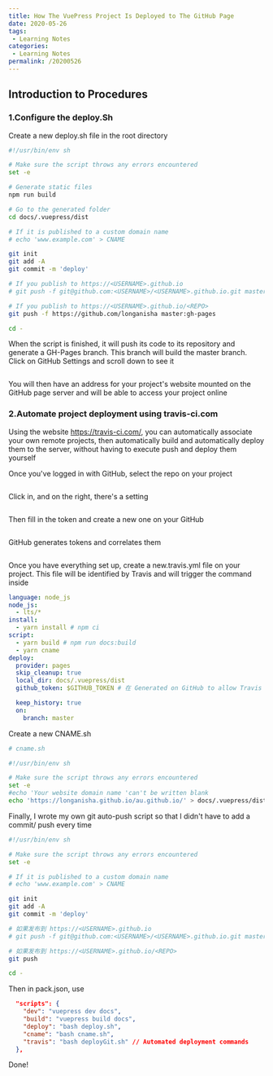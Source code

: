 ```yaml
---
title: How The VuePress Project Is Deployed to The GitHub Page
date: 2020-05-26
tags:
 - Learning Notes
categories:
 - Learning Notes
permalink: /20200526
---
```


## Introduction to Procedures

### 1.Configure the deploy.Sh
Create a new deploy.sh file in the root directory
```sh
#!/usr/bin/env sh

# Make sure the script throws any errors encountered
set -e

# Generate static files
npm run build

# Go to the generated folder
cd docs/.vuepress/dist

# If it is published to a custom domain name
# echo 'www.example.com' > CNAME

git init
git add -A
git commit -m 'deploy'

# If you publish to https://<USERNAME>.github.io
# git push -f git@github.com:<USERNAME>/<USERNAME>.github.io.git master

# If you publish to https://<USERNAME>.github.io/<REPO>
git push -f https://github.com/longanisha master:gh-pages

cd -
```

When the script is finished, it will push its code to its repository and generate a GH-Pages branch. This branch will build the master branch. Click on GitHub Settings and scroll down to see it

<img :src="$withBase('/assets/200526/1.png')" alt="">

You will then have an address for your project's website mounted on the GitHub page server and will be able to access your project online



### 2.Automate project deployment using travis-ci.com

Using the website https://travis-ci.com/, you can automatically associate your own remote projects, then automatically build and automatically deploy them to the server, without having to execute push and deploy them yourself

Once you've logged in with GitHub, select the repo on your project

<img :src="$withBase('/assets/200526/2.png')" alt="">

Click in, and on the right, there's a setting

<img :src="$withBase('/assets/200526/3.png')" alt="">

Then fill in the token and create a new one on your GitHub

<img :src="$withBase('/assets/200526/4.png')" alt="">

GitHub generates tokens and correlates them

<img :src="$withBase('/assets/200526/5.png')" alt="">

Once you have everything set up, create a new.travis.yml file on your project. This file will be identified by Travis and will trigger the command inside

```yml
language: node_js
node_js:
  - lts/*
install:
  - yarn install # npm ci
script:
  - yarn build # npm run docs:build
  - yarn cname
deploy:
  provider: pages
  skip_cleanup: true
  local_dir: docs/.vuepress/dist
  github_token: $GITHUB_TOKEN # 在 Generated on GitHub to allow Travis to push code to your repository. Set it to Secure Variable on the Travis Project Settings page

  keep_history: true
  on:
    branch: master
```

Create a new CNAME.sh

```sh
# cname.sh

#!/usr/bin/env sh

# Make sure the script throws any errors encountered
set -e
#echo 'Your website domain name 'can't be written blank
echo 'https://longanisha.github.io/au.github.io/' > docs/.vuepress/dist/CNAME
```

Finally, I wrote my own git auto-push script so that I didn't have to add a commit/ push every time

```sh
#!/usr/bin/env sh

# Make sure the script throws any errors encountered
set -e

# If it is published to a custom domain name
# echo 'www.example.com' > CNAME

git init
git add -A
git commit -m 'deploy'

# 如果发布到 https://<USERNAME>.github.io
# git push -f git@github.com:<USERNAME>/<USERNAME>.github.io.git master

# 如果发布到 https://<USERNAME>.github.io/<REPO>
git push 

cd -
```
Then in pack.json, use

```json
  "scripts": {
    "dev": "vuepress dev docs",
    "build": "vuepress build docs",
    "deploy": "bash deploy.sh",
    "cname": "bash cname.sh",
    "travis": "bash deployGit.sh" // Automated deployment commands
  },
```

Done!